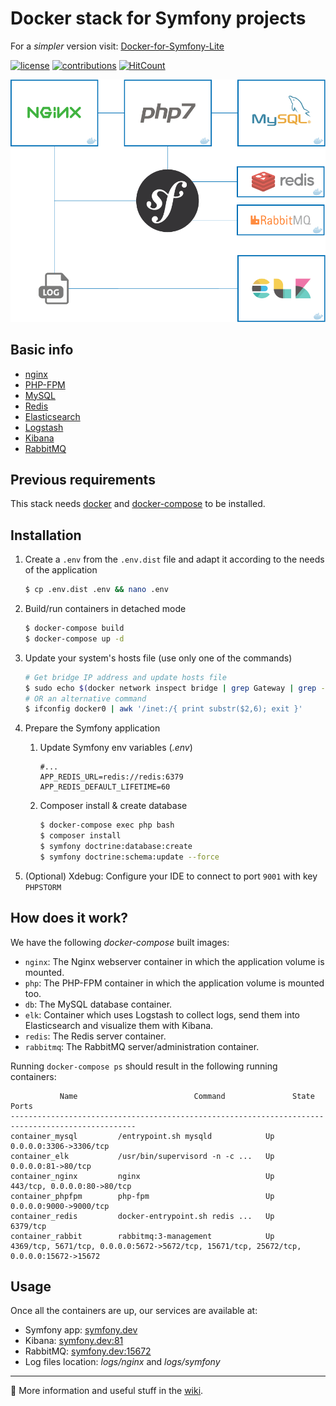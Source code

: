 # Docker stack for Symfony projects

For a *simpler* version visit: [Docker-for-Symfony-Lite](https://github.com/carlosas/docker-for-symfony-lite)

[![license](https://img.shields.io/github/license/mashape/apistatus.svg?style=flat-square)](LICENSE)
[![contributions](https://img.shields.io/badge/contributions-welcome-brightgreen.svg?style=flat-square)](https://github.com/carlosas/docker-for-symfony/issues)
[![HitCount](http://hits.dwyl.com/carlosas/docker-for-symfony.svg)](http://hits.dwyl.com/carlosas/docker-for-symfony)

![](doc/schema.png)

## Basic info

* [nginx](https://nginx.org/)
* [PHP-FPM](https://php-fpm.org/)
* [MySQL](https://www.mysql.com/)
* [Redis](https://redis.io/)
* [Elasticsearch](https://www.elastic.co/products/elasticsearch)
* [Logstash](https://www.elastic.co/products/logstash)
* [Kibana](https://www.elastic.co/products/kibana)
* [RabbitMQ](https://www.rabbitmq.com/)

## Previous requirements

This stack needs [docker](https://www.docker.com/) and [docker-compose](https://docs.docker.com/compose/) to be installed.

## Installation

1. Create a `.env` from the `.env.dist` file and adapt it according to the needs of the application

    ```sh
    $ cp .env.dist .env && nano .env
    ```

2. Build/run containers in detached mode

    ```sh
    $ docker-compose build
    $ docker-compose up -d
    ```

3. Update your system's hosts file (use only one of the commands)

    ```sh
    # Get bridge IP address and update hosts file
    $ sudo echo $(docker network inspect bridge | grep Gateway | grep -o -E '[0-9\.]+') "symfony.dev" >> /etc/hosts
    # OR an alternative command
    $ ifconfig docker0 | awk '/inet:/{ print substr($2,6); exit }'
    ```

4. Prepare the Symfony application
    1. Update Symfony env variables (*.env*)

        ```
        #...
        APP_REDIS_URL=redis://redis:6379
        APP_REDIS_DEFAULT_LIFETIME=60
        ```

    2. Composer install & create database

        ```sh
        $ docker-compose exec php bash
        $ composer install
        $ symfony doctrine:database:create
        $ symfony doctrine:schema:update --force
        ```
5. (Optional) Xdebug: Configure your IDE to connect to port `9001` with key `PHPSTORM`

## How does it work?

We have the following *docker-compose* built images:

* `nginx`: The Nginx webserver container in which the application volume is mounted.
* `php`: The PHP-FPM container in which the application volume is mounted too.
* `db`: The MySQL database container.
* `elk`: Container which uses Logstash to collect logs, send them into Elasticsearch and visualize them with Kibana.
* `redis`: The Redis server container.
* `rabbitmq`: The RabbitMQ server/administration container.

Running `docker-compose ps` should result in the following running containers:

```
           Name                          Command               State              Ports
--------------------------------------------------------------------------------------------------
container_mysql         /entrypoint.sh mysqld            Up      0.0.0.0:3306->3306/tcp
container_elk           /usr/bin/supervisord -n -c ...   Up      0.0.0.0:81->80/tcp
container_nginx         nginx                            Up      443/tcp, 0.0.0.0:80->80/tcp
container_phpfpm        php-fpm                          Up      0.0.0.0:9000->9000/tcp
container_redis         docker-entrypoint.sh redis ...   Up      6379/tcp
container_rabbit        rabbitmq:3-management            Up      4369/tcp, 5671/tcp, 0.0.0.0:5672->5672/tcp, 15671/tcp, 25672/tcp, 0.0.0.0:15672->15672
```

## Usage

Once all the containers are up, our services are available at:

* Symfony app: [symfony.dev](http://symfony.dev)
* Kibana: [symfony.dev:81](http://symfony.dev:81)
* RabbitMQ: [symfony.dev:15672](http://symfony.dev:15672)
* Log files location: *logs/nginx* and *logs/symfony*

---

:notebook: More information and useful stuff in the [wiki](https://github.com/carlosas/full-docker-for-symfony-3/wiki).
